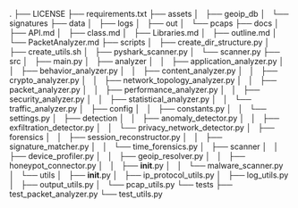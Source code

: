 .
├── LICENSE
├── requirements.txt
├── assets
│   ├── geoip_db
│   └── signatures
├── data
│   ├── logs
│   ├── out
│   └── pcaps
├── docs
│   ├── API.md
│   ├── class.md
│   ├── Libraries.md
│   ├── outline.md
│   └── PacketAnalyzer.md
├── scripts
│   ├── create_dir_structure.py
│   ├── create_utils.sh
│   ├── pyshark_scanner.py
│   └── scanner.py
├── src
│   ├── main.py
│   ├── analyzer
│   │   ├── application_analyzer.py
│   │   ├── behavior_analyzer.py
│   │   ├── content_analyzer.py
│   │   ├── crypto_analyzer.py
│   │   ├── network_topology_analyzer.py
│   │   ├── packet_analyzer.py
│   │   ├── performance_analyzer.py
│   │   ├── security_analyzer.py
│   │   ├── statistical_analyzer.py
│   │   └── traffic_analyzer.py
│   ├── config
│   │   ├── constants.py
│   │   └── settings.py
│   ├── detection
│   │   ├── anomaly_detector.py
│   │   ├── exfiltration_detector.py
│   │   └── privacy_network_detector.py
│   ├── forensics
│   │   ├── session_reconstructor.py
│   │   ├── signature_matcher.py
│   │   └── time_forensics.py
│   ├── scanner
│   │   ├── device_profiler.py
│   │   ├── geoip_resolver.py
│   │   ├── honeypot_connector.py
│   │   ├── __init__.py
│   │   └── malware_scanner.py
│   └── utils
│       ├── __init__.py
│       ├── ip_protocol_utils.py
│       ├── log_utils.py
│       ├── output_utils.py
│       └── pcap_utils.py
└── tests
    ├── test_packet_analyzer.py
    └── test_utils.py